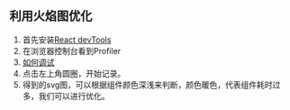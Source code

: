 ## 利用火焰图优化

1. 首先安装[React devTools](https://github.com/facebook/react/tree/main/packages/react-devtools) 
2. 在浏览器控制台看到Profiler
3. [如何调试](https://reactnative.dev/docs/debugging#chrome-developer-tools)
4. 点击左上角圆圈，开始记录。
5. 得到的svg图，可以根据组件颜色深浅来判断，颜色暖色，代表组件耗时过多，我们可以进行优化。